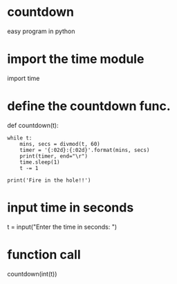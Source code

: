 # countdown
easy program in python
# import the time module 
import time 
  
# define the countdown func. 
def countdown(t): 
    
    while t: 
        mins, secs = divmod(t, 60) 
        timer = '{:02d}:{:02d}'.format(mins, secs) 
        print(timer, end="\r") 
        time.sleep(1) 
        t -= 1
      
    print('Fire in the hole!!') 
  
  
# input time in seconds 
t = input("Enter the time in seconds: ") 
  
# function call 
countdown(int(t)) 
